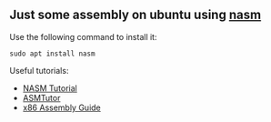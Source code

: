 ## Just some assembly on ubuntu using [nasm](https://www.nasm.us/)

Use the following command to install it: 
```
sudo apt install nasm
```

Useful tutorials:
- [NASM Tutorial](https://cs.lmu.edu/~ray/notes/nasmtutorial/)
- [ASMTutor](https://asmtutor.com/)
- [x86 Assembly Guide](http://www.cs.virginia.edu/~evans/cs216/guides/x86.html)